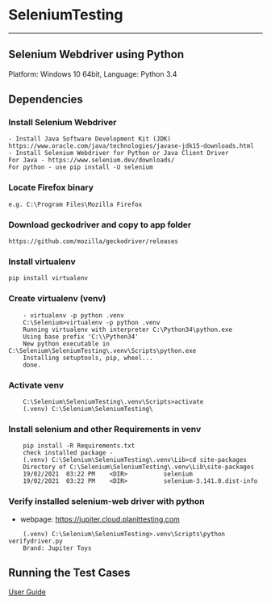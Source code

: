 # SeleniumTesting
---
## Selenium Webdriver using Python
Platform: Windows 10 64bit, Language: Python 3.4

## Dependencies
### Install Selenium Webdriver
	- Install Java Software Development Kit (JDK)
	https://www.oracle.com/java/technologies/javase-jdk15-downloads.html
	- Install Selenium Webdriver for Python or Java Client Driver
	For Java - https://www.selenium.dev/downloads/
	For python - use pip install -U selenium
### Locate Firefox binary
	e.g. C:\Program Files\Mozilla Firefox

### Download geckodriver and copy to app folder
	https://github.com/mozilla/geckodriver/releases

### Install virtualenv
	pip install virtualenv 

### Create virtualenv (venv)
```
	- virtualenv -p python .venv
	C:\Selenium>virtualenv -p python .venv
	Running virtualenv with interpreter C:\Python34\python.exe
	Using base prefix 'C:\\Python34'
	New python executable in C:\Selenium\SeleniumTesting\.venv\Scripts\python.exe
	Installing setuptools, pip, wheel...
	done.
```

### Activate venv
```
	C:\Selenium\SeleniumTesting\.venv\Scripts>activate
	(.venv) C:\Selenium\SeleniumTesting\
```
### Install selenium and other Requirements in venv
```
	pip install -R Requirements.txt
	check installed package - 
	(.venv) C:\Selenium\SeleniumTesting\.venv\Lib>cd site-packages
	Directory of C:\Selenium\SeleniumTesting\.venv\Lib\site-packages
	19/02/2021  03:22 PM    <DIR>          selenium
	19/02/2021  03:22 PM    <DIR>          selenium-3.141.0.dist-info
```
### Verify installed selenium-web driver with python
* webpage: https://jupiter.cloud.planittesting.com

```
	(.venv) C:\Selenium\SeleniumTesting>.venv\Scripts\python verifydriver.py
    Brand: Jupiter Toys
```

## Running the Test Cases 

[User Guide](https://github.com/dimes18/SeleniumTesting/blob/main/tests/USERGUIDE.md)